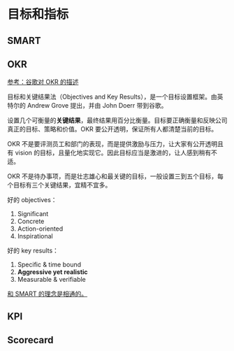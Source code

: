 # 目标和指标

## SMART

## OKR

[参考：谷歌对 OKR 的描述](https://rework.withgoogle.com/guides/set-goals-with-okrs/steps/introduction/)

目标和关键结果法（Objectives and Key Results），是一个目标设置框架。由英特尔的 Andrew Grove 提出，并由 John Doerr 带到谷歌。

设置几个可衡量的**关键结果**，最终结果用百分比衡量。目标要正确衡量和反映公司真正的目标、策略和价值。OKR 要公开透明，保证所有人都清楚当前的目标。

OKR 不是要评测员工和部门的表现，而是提供激励与压力，让大家有公开透明且有 vision 的目标，且量化地实现它。因此目标应当是激进的，让人感到稍有不适。

OKR 不是待办事项，而是壮志雄心和最关键的目标，一般设置三到五个目标，每个目标有三个关键结果，宜精不宜多。

好的 objectives：

1. Significant
2. Concrete
3. Action-oriented
4. Inspirational

好的 key results：

1. Specific & time bound
2. **Aggressive yet realistic**
3. Measurable & verifiable

[和 SMART 的理念是相通的。](https://www.whatmatters.com/resources/okrs-smart-goals-difference-between/)

## KPI

## Scorecard
